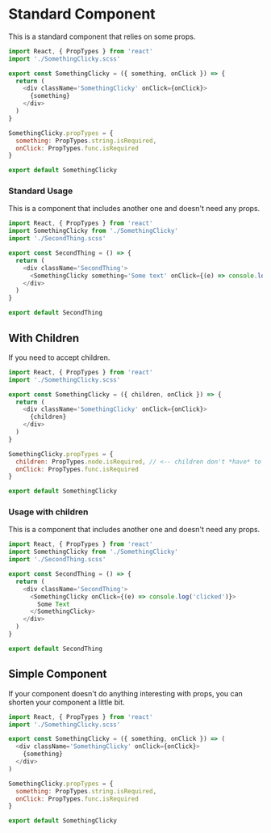 # Standard Component
This is a standard component that relies on some props.

```js
import React, { PropTypes } from 'react'
import './SomethingClicky.scss'

export const SomethingClicky = ({ something, onClick }) => {
  return (
    <div className='SomethingClicky' onClick={onClick}>
      {something}
    </div>
  )
}

SomethingClicky.propTypes = {
  something: PropTypes.string.isRequired,
  onClick: PropTypes.func.isRequired
}

export default SomethingClicky

```

### Standard Usage
This is a component that includes another one and doesn't need any props.

```js
import React, { PropTypes } from 'react'
import SomethingClicky from './SomethingClicky'
import './SecondThing.scss'

export const SecondThing = () => {
  return (
    <div className='SecondThing'>
      <SomethingClicky something='Some text' onClick={(e) => console.log('clicked')}/>
    </div>
  )
}

export default SecondThing

```

## With Children
If you need to accept children.

```js
import React, { PropTypes } from 'react'
import './SomethingClicky.scss'

export const SomethingClicky = ({ children, onClick }) => {
  return (
    <div className='SomethingClicky' onClick={onClick}>
      {children}
    </div>
  )
}

SomethingClicky.propTypes = {
  children: PropTypes.node.isRequired, // <-- children don't *have* to be required
  onClick: PropTypes.func.isRequired
}

export default SomethingClicky

```
### Usage with children
This is a component that includes another one and doesn't need any props.

```js
import React, { PropTypes } from 'react'
import SomethingClicky from './SomethingClicky'
import './SecondThing.scss'

export const SecondThing = () => {
  return (
    <div className='SecondThing'>
      <SomethingClicky onClick={(e) => console.log('clicked')}>
        Some Text
      </SomethingClicky>
    </div>
  )
}

export default SecondThing

```

## Simple Component
If your component doesn't do anything interesting with props, you can shorten your component a little bit.

```js
import React, { PropTypes } from 'react'
import './SomethingClicky.scss'

export const SomethingClicky = ({ something, onClick }) => (
  <div className='SomethingClicky' onClick={onClick}>
    {something}
  </div>
)

SomethingClicky.propTypes = {
  something: PropTypes.string.isRequired,
  onClick: PropTypes.func.isRequired
}

export default SomethingClicky

```
